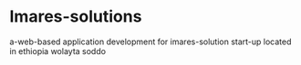 # Imares-solutions
a-web-based application development for imares-solution start-up located in ethiopia wolayta soddo
